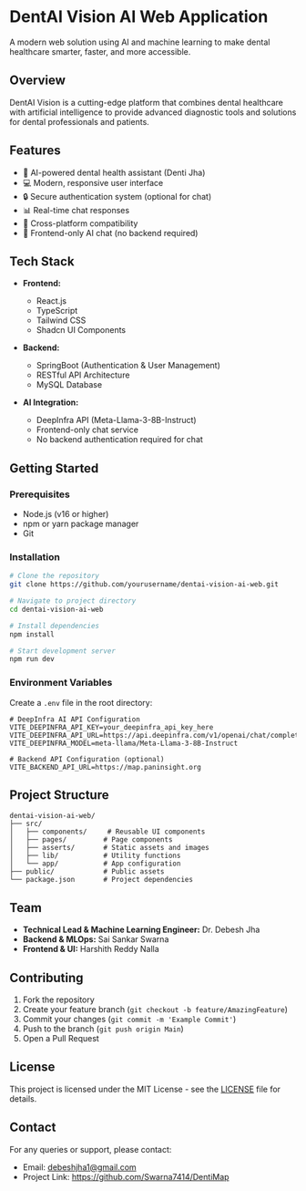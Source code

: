 # DentAI Vision AI Web Application

A modern web solution using AI and machine learning to make dental healthcare smarter, faster, and more accessible.

## Overview

DentAI Vision is a cutting-edge platform that combines dental healthcare with artificial intelligence to provide advanced diagnostic tools and solutions for dental professionals and patients.

## Features

- 🦷 AI-powered dental health assistant (Denti Jha)
- 💻 Modern, responsive user interface
- 🔒 Secure authentication system (optional for chat)
- 📊 Real-time chat responses
- 📱 Cross-platform compatibility
- 🤖 Frontend-only AI chat (no backend required)

## Tech Stack

- **Frontend:**
  - React.js
  - TypeScript
  - Tailwind CSS
  - Shadcn UI Components

- **Backend:**
  - SpringBoot (Authentication & User Management)
  - RESTful API Architecture
  - MySQL Database

- **AI Integration:**
  - DeepInfra API (Meta-Llama-3-8B-Instruct)
  - Frontend-only chat service
  - No backend authentication required for chat

## Getting Started

### Prerequisites

- Node.js (v16 or higher)
- npm or yarn package manager
- Git

### Installation

```bash
# Clone the repository
git clone https://github.com/yourusername/dentai-vision-ai-web.git

# Navigate to project directory
cd dentai-vision-ai-web

# Install dependencies
npm install

# Start development server
npm run dev
```

### Environment Variables

Create a `.env` file in the root directory:

```env
# DeepInfra AI API Configuration
VITE_DEEPINFRA_API_KEY=your_deepinfra_api_key_here
VITE_DEEPINFRA_API_URL=https://api.deepinfra.com/v1/openai/chat/completions
VITE_DEEPINFRA_MODEL=meta-llama/Meta-Llama-3-8B-Instruct

# Backend API Configuration (optional)
VITE_BACKEND_API_URL=https://map.paninsight.org
```



## Project Structure

```
dentai-vision-ai-web/
├── src/
│   ├── components/     # Reusable UI components
│   ├── pages/         # Page components
│   ├── asserts/       # Static assets and images
│   ├── lib/           # Utility functions
│   └── app/           # App configuration
├── public/            # Public assets
└── package.json       # Project dependencies
```

## Team

- **Technical Lead & Machine Learning Engineer:** Dr. Debesh Jha
- **Backend & MLOps:** Sai Sankar Swarna
- **Frontend & UI:** Harshith Reddy Nalla

## Contributing

1. Fork the repository
2. Create your feature branch (`git checkout -b feature/AmazingFeature`)
3. Commit your changes (`git commit -m 'Example Commit'`)
4. Push to the branch (`git push origin Main`)
5. Open a Pull Request

## License

This project is licensed under the MIT License - see the [LICENSE](LICENSE) file for details.

## Contact

For any queries or support, please contact:
- Email: debeshjha1@gmail.com
- Project Link: https://github.com/Swarna7414/DentiMap
